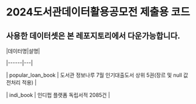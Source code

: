# 2024도서관데이터활용공모전 제출용 코드 
## 사용한 데이터셋은 본 레포지토리에서 다운가능합니다. 

 |데이터명|설명| 
 
 |------|---|
 
 | popular_loan_book | 도서관 정보나루 7월 인기대출도서 상위 5권(장르 및 null 값 전처리 적용) |
 
 | indi_book | 인디펍 플랫폼 독립서적 2085건 |
